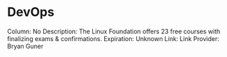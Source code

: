 # DevOps

Column: No
Description: The Linux Foundation offers 23 free courses with finalizing exams & confirmations.
Expiration: Unknown
Link: Link
Provider: Bryan Guner